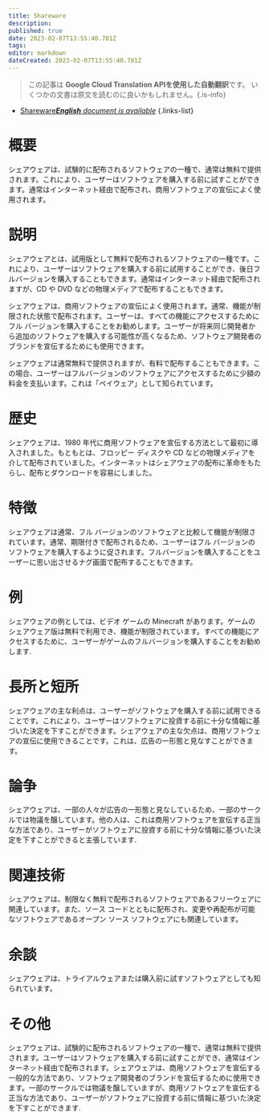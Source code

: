 ```yaml
---
title: Shareware
description: 
published: true
date: 2023-02-07T13:55:40.781Z
tags: 
editor: markdown
dateCreated: 2023-02-07T13:55:40.781Z
---
```


> この記事は **Google Cloud Translation APIを使用した自動翻訳**です。
いくつかの文書は原文を読むのに良いかもしれません。{.is-info}



- [Shareware***English** document is available*](/en/Knowledge-base/Dictionary/shareware)
{.links-list}



# 概要
シェアウェアは、試験的に配布されるソフトウェアの一種で、通常は無料で提供されます。これにより、ユーザーはソフトウェアを購入する前に試すことができます。通常はインターネット経由で配布され、商用ソフトウェアの宣伝によく使用されます。

# 説明
シェアウェアとは、試用版として無料で配布されるソフトウェアの一種です。これにより、ユーザーはソフトウェアを購入する前に試用することができ、後日フルバージョンを購入することもできます。通常はインターネット経由で配布されますが、CD や DVD などの物理メディアで配布することもできます。

シェアウェアは、商用ソフトウェアの宣伝によく使用されます。通常、機能が制限された状態で配布されます。ユーザーは、すべての機能にアクセスするためにフル バージョンを購入することをお勧めします。ユーザーが将来同じ開発者から追加のソフトウェアを購入する可能性が高くなるため、ソフトウェア開発者のブランドを宣伝するためにも使用できます。

シェアウェアは通常無料で提供されますが、有料で配布することもできます。この場合、ユーザーはフルバージョンのソフトウェアにアクセスするために少額の料金を支払います。これは「ペイウェア」として知られています。

# 歴史
シェアウェアは、1980 年代に商用ソフトウェアを宣伝する方法として最初に導入されました。もともとは、フロッピー ディスクや CD などの物理メディアを介して配布されていました。インターネットはシェアウェアの配布に革命をもたらし、配布とダウンロードを容易にしました。

# 特徴
シェアウェアは通常、フル バージョンのソフトウェアと比較して機能が制限されています。通常、期限付きで配布されるため、ユーザーはフル バージョンのソフトウェアを購入するように促されます。フルバージョンを購入することをユーザーに思い出させるナグ画面で配布することもできます。

# 例
シェアウェアの例としては、ビデオ ゲームの Minecraft があります。ゲームのシェアウェア版は無料で利用でき、機能が制限されています。すべての機能にアクセスするために、ユーザーがゲームのフルバージョンを購入することをお勧めします.

# 長所と短所
シェアウェアの主な利点は、ユーザーがソフトウェアを購入する前に試用できることです。これにより、ユーザーはソフトウェアに投資する前に十分な情報に基づいた決定を下すことができます。シェアウェアの主な欠点は、商用ソフトウェアの宣伝に使用できることです。これは、広告の一形態と見なすことができます。

# 論争
シェアウェアは、一部の人々が広告の一形態と見なしているため、一部のサークルでは物議を醸しています。他の人は、これは商用ソフトウェアを宣伝する正当な方法であり、ユーザーがソフトウェアに投資する前に十分な情報に基づいた決定を下すことができると主張しています.

# 関連技術
シェアウェアは、制限なく無料で配布されるソフトウェアであるフリーウェアに関連しています。また、ソース コードとともに配布され、変更や再配布が可能なソフトウェアであるオープン ソース ソフトウェアにも関連しています。

# 余談
シェアウェアは、トライアルウェアまたは購入前に試すソフトウェアとしても知られています。

# その他
シェアウェアは、試験的に配布されるソフトウェアの一種で、通常は無料で提供されます。ユーザーはソフトウェアを購入する前に試すことができ、通常はインターネット経由で配布されます。シェアウェアは、商用ソフトウェアを宣伝する一般的な方法であり、ソフトウェア開発者のブランドを宣伝するために使用できます。一部のサークルでは物議を醸していますが、商用ソフトウェアを宣伝する正当な方法であり、ユーザーがソフトウェアに投資する前に情報に基づいた決定を下すことができます.